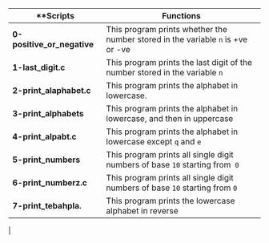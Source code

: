 |**Scripts			|**Functions**								|
|-------------------------------|-----------------------------------------------------------------------|
|**0-positive_or_negative**	|This program prints whether the number stored in the variable ```n``` is +ve or -ve|
|**1-last_digit.c**		|This program prints the last digit of the number stored in the variable ```n```    |
|**2-print_alaphabet.c**	|This program prints the alphabet in lowercase.					    |
|**3-print_alphabets**		|This program prints the alphabet in lowercase, and then in uppercase		    |
|**4-print_alpabt.c**		|This program prints the alphabet in lowercase except ```q``` and ```e```	    |
|**5-print_numbers**		|This program prints all single digit numbers of base ```10``` starting from``` 0```|
|**6-print_numberz.c**		|This program prints all single digit numbers of base ```10``` starting from ```0```|
|**7-print_tebahpla.**		|This program prints the lowercase alphabet in reverse				    |
|
